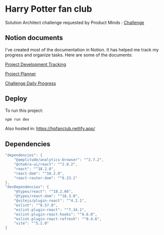 # Harry Potter fan club
Solution Architect challenge requested by Product Minds : [Challenge](pdf/Challenge.pdf)

## Notion documents
I've created most of the documentation in Notion. It has helped me track my progress and organize tasks. Here are some of the documents:

[Project Development Tracking](pdf/PDTracking.pdf)

[Project Planner](pdf/Planner.pdf)

[Challenge Daily Progress](pdf/DailyProgress.pdf)

## Deploy

To run this project:
```c
npm run dev
```

Also hosted in: https://hpfanclub.netlify.app/

## Dependencies

```c
"dependencies": {
    "@amplitude/analytics-browser": "^2.7.2",
    "@chakra-ui/react": "^2.8.2",
    "react": "^18.2.0",
    "react-dom": "^18.2.0",
    "react-router-dom": "^6.23.1"
},
"devDependencies": {
    "@types/react": "^18.2.66",
    "@types/react-dom": "^18.3.0",
    "@vitejs/plugin-react": "^4.2.1",
    "eslint": "^8.57.0",
    "eslint-plugin-react": "^7.34.1",
    "eslint-plugin-react-hooks": "^4.6.0",
    "eslint-plugin-react-refresh": "^0.4.6",
    "vite": "^5.2.0"
}
```
